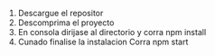 1. Descargue el repositor
2. Descomprima el proyecto
3. En consola dirijase al directorio y corra npm install
4. Cunado finalise la instalacion Corra npm start
